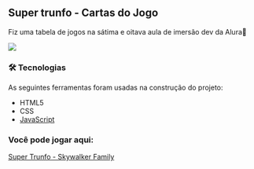 ## Super trunfo - Cartas do Jogo
Fiz uma tabela de jogos na sátima e oitava aula de imersão dev da Alura🚀

<img src="https://s3.us-west-2.amazonaws.com/secure.notion-static.com/4d771a5a-33d0-4634-9add-362a64ac1534/Screenshot_2021-09-22_at_17.59.52.png?X-Amz-Algorithm=AWS4-HMAC-SHA256&X-Amz-Credential=AKIAT73L2G45O3KS52Y5%2F20210928%2Fus-west-2%2Fs3%2Faws4_request&X-Amz-Date=20210928T150943Z&X-Amz-Expires=86400&X-Amz-Signature=35f9f8c742429cfd04363ee3bf24efe853b60d3d7ab5a2c7d1a64e26581afa64&X-Amz-SignedHeaders=host&response-content-disposition=filename%20%3D%22Screenshot%25202021-09-22%2520at%252017.59.52.png%22"/>

### 🛠 Tecnologias

As seguintes ferramentas foram usadas na construção do projeto:

- HTML5
- CSS
- [JavaScript](https://www.javascript.com/)

### Você pode jogar aqui:
 
 [Super Trunfo - Skywalker Family](https://jogotrunfoskywalkerfamily.netlify.app/)
